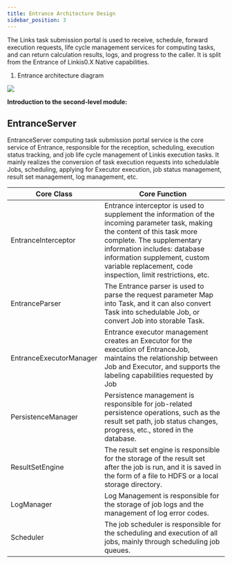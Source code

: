 ```yaml
---
title: Entrance Architecture Design
sidebar_position: 3
---
```


The Links task submission portal is used to receive, schedule, forward execution requests, life cycle management services for computing tasks, and can return calculation results, logs, and progress to the caller. It is split from the Entrance of Linkis0.X Native capabilities.

1. Entrance architecture diagram

![](/Images/Architecture/linkis-entrance-01.png)

**Introduction to the second-level module:**

EntranceServer
--------------

EntranceServer computing task submission portal service is the core service of Entrance, responsible for the reception, scheduling, execution status tracking, and job life cycle management of Linkis execution tasks. It mainly realizes the conversion of task execution requests into schedulable Jobs, scheduling, applying for Executor execution, job status management, result set management, log management, etc.

| Core Class | Core Function |
|-------------------------|-------|
| EntranceInterceptor | Entrance interceptor is used to supplement the information of the incoming parameter task, making the content of this task more complete. The supplementary information includes: database information supplement, custom variable replacement, code inspection, limit restrictions, etc. |
| EntranceParser | The Entrance parser is used to parse the request parameter Map into Task, and it can also convert Task into schedulable Job, or convert Job into storable Task. |
| EntranceExecutorManager | Entrance executor management creates an Executor for the execution of EntranceJob, maintains the relationship between Job and Executor, and supports the labeling capabilities requested by Job |
| PersistenceManager | Persistence management is responsible for job-related persistence operations, such as the result set path, job status changes, progress, etc., stored in the database. |
| ResultSetEngine | The result set engine is responsible for the storage of the result set after the job is run, and it is saved in the form of a file to HDFS or a local storage directory. |
| LogManager | Log Management is responsible for the storage of job logs and the management of log error codes. |
| Scheduler | The job scheduler is responsible for the scheduling and execution of all jobs, mainly through scheduling job queues. |
